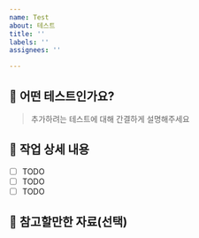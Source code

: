 ```yaml
---
name: Test
about: 테스트
title: ''
labels: ''
assignees: ''

---
```


## 🐳 어떤 테스트인가요?

> 추가하려는 테스트에 대해 간결하게 설명해주세요

## 🐡 작업 상세 내용
- [ ] TODO
- [ ] TODO
- [ ] TODO

## 🐡 참고할만한 자료(선택)
